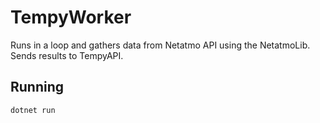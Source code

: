 # TempyWorker

Runs in a loop and gathers data from Netatmo API using the NetatmoLib.
Sends results to TempyAPI.

## Running

```
dotnet run
```